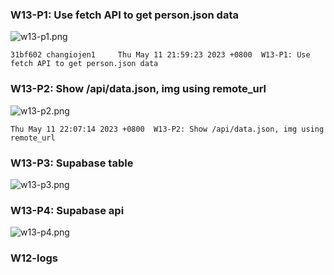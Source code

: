 ### W13-P1: Use fetch API to get person.json data

![w13-p1.png](https://ztflbjygdewbkwpghxwx.supabase.co/storage/v1/object/public/md-img/img/w13-p1.png)

```
31bf602 changiojen1     Thu May 11 21:59:23 2023 +0800  W13-P1: Use fetch API to get person.json data
```

### W13-P2: Show /api/data.json, img using remote_url

![w13-p2.png](https://ztflbjygdewbkwpghxwx.supabase.co/storage/v1/object/public/md-img/img/w13-p2.png)

```
Thu May 11 22:07:14 2023 +0800  W13-P2: Show /api/data.json, img using remote_url
```

### W13-P3: Supabase table

![w13-p3.png](https://ztflbjygdewbkwpghxwx.supabase.co/storage/v1/object/public/md-img/img/w13-p3.png)

### W13-P4: Supabase api

![w13-p4.png](https://ztflbjygdewbkwpghxwx.supabase.co/storage/v1/object/public/md-img/img/w13-p4.png)

### W12-logs

```

```
